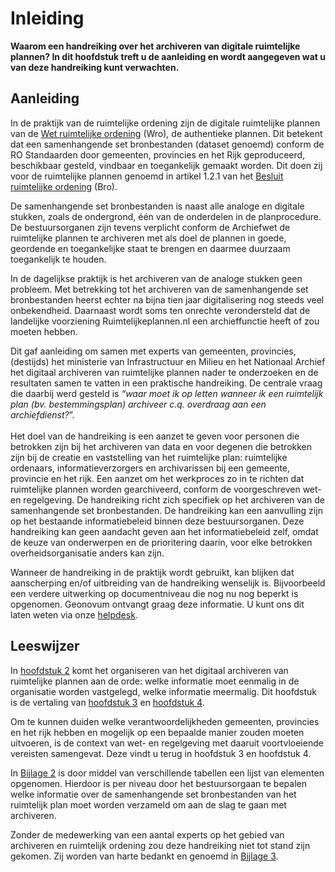 # Inleiding

**Waarom een handreiking over het archiveren van digitale ruimtelijke plannen? In
dit hoofdstuk treft u de aanleiding en wordt aangegeven wat u van deze
handreiking kunt verwachten.**

## Aanleiding

In de praktijk van de ruimtelijke ordening zijn de digitale ruimtelijke plannen
van de <a href='http://wetten.overheid.nl/BWBR0020449' target='_blank'>Wet ruimtelijke ordening</a> (Wro), de authentieke plannen. Dit betekent
dat een samenhangende set bronbestanden (dataset genoemd) conform de RO
Standaarden door gemeenten, provincies en het Rijk geproduceerd, beschikbaar
gesteld, vindbaar en toegankelijk gemaakt worden. Dit doen zij voor de ruimtelijke plannen genoemd in artikel
1.2.1 van het <a href='http://wetten.overheid.nl/BWBR0023798' target='_blank'>Besluit ruimtelijke ordening</a> (Bro).

De samenhangende set bronbestanden is naast alle analoge en digitale stukken, zoals de ondergrond,
één van de onderdelen in de planprocedure. De bestuursorganen zijn tevens
verplicht conform de Archiefwet de ruimtelijke plannen te archiveren met als doel
de plannen in goede, geordende en toegankelijke staat te brengen en daarmee duurzaam toegankelijk te houden. 

In de dagelijkse praktijk is het archiveren van de analoge stukken geen
probleem. Met betrekking tot het archiveren van de samenhangende set
bronbestanden heerst echter na bijna tien jaar digitalisering nog steeds veel
onbekendheid. Daarnaast wordt soms ten onrechte verondersteld dat de landelijke
voorziening Ruimtelijkeplannen.nl een archieffunctie heeft of zou moeten hebben.

Dit gaf aanleiding om samen
met experts van gemeenten, provincies, (destijds) het ministerie van Infrastructuur en Milieu en het Nationaal
Archief het digitaal archiveren van ruimtelijke plannen nader te onderzoeken en de resultaten samen te vatten in een praktische
handreiking. De centrale vraag die daarbij werd gesteld is *“waar moet ik op
letten wanneer ik een ruimtelijk plan (bv. bestemmingsplan) archiveer c.q.
overdraag aan een archiefdienst?*”.
</br></br>
Het doel van de handreiking is een aanzet te geven voor personen die betrokken
zijn bij het archiveren van data en voor degenen die betrokken zijn bij de creatie en
vaststelling van het ruimtelijke plan: ruimtelijke ordenaars,
informatieverzorgers en archivarissen bij een gemeente, provincie en het rijk.
Een aanzet om het werkproces zo in te richten dat ruimtelijke plannen worden
gearchiveerd, conform de voorgeschreven wet- en regelgeving. De handreiking
richt zich specifiek op het archiveren van de samenhangende set bronbestanden. De
handreiking kan een aanvulling zijn op het bestaande informatiebeleid binnen
deze bestuursorganen. Deze handreiking kan geen aandacht geven aan het
informatiebeleid zelf, omdat de keuze van onderwerpen en de prioritering daarin, voor
elke betrokken overheidsorganisatie anders kan zijn.

Wanneer de handreiking in de praktijk wordt gebruikt, kan blijken dat
aanscherping en/of uitbreiding van de handreiking wenselijk is. Bijvoorbeeld een
verdere uitwerking op documentniveau die nog nu nog beperkt is opgenomen.
Geonovum ontvangt graag deze informatie. U kunt ons dit laten weten via
onze [helpdesk](mailto:omgevingswet@geonovum.nl).

## Leeswijzer

In [hoofdstuk 2](#H02) komt het organiseren van het digitaal archiveren van ruimtelijke
plannen aan de orde: welke informatie moet eenmalig in de organisatie worden
vastgelegd, welke informatie meermalig. Dit hoofdstuk is de vertaling van 
[hoofdstuk 3](#H03) en [hoofdstuk 4](#H04).

Om te kunnen duiden welke verantwoordelijkheden gemeenten, provincies en het
rijk hebben en mogelijk op een bepaalde manier zouden moeten uitvoeren, is de
context van wet- en regelgeving met daaruit voortvloeiende vereisten samengevat.
Deze vindt u terug in hoofdstuk 3 en hoofdstuk 4.

In [Bijlage 2](#B02) is door middel van verschillende tabellen een lijst van elementen
opgenomen. Hierdoor is per niveau door het bestuursorgaan te bepalen welke
informatie over de samenhangende set bronbestanden van het ruimtelijk plan moet
worden verzameld om aan de slag te gaan met archiveren.

Zonder de medewerking van een aantal experts op het gebied van archiveren en
ruimtelijk ordening zou deze handreiking niet tot stand zijn gekomen. Zij worden
van harte bedankt en genoemd in [Bijlage 3](#B03).
